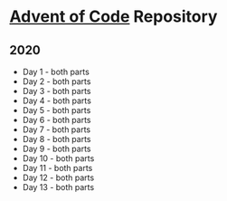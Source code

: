 # [Advent of Code](https://adventofcode.com "Advent of Code") Repository

## 2020

- Day 1 - both parts
- Day 2 - both parts
- Day 3 - both parts
- Day 4 - both parts
- Day 5 - both parts
- Day 6 - both parts
- Day 7 - both parts
- Day 8 - both parts
- Day 9 - both parts
- Day 10 - both parts
- Day 11 - both parts
- Day 12 - both parts
- Day 13 - both parts
